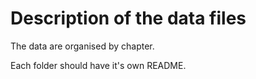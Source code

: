 # Description of the data files

The data are organised by chapter. 

Each folder should have it's own README.
